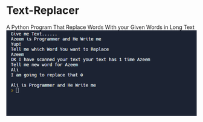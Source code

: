 # Text-Replacer
A Python Program That Replace Words With your Given Words in Long Text
![image](image.png)